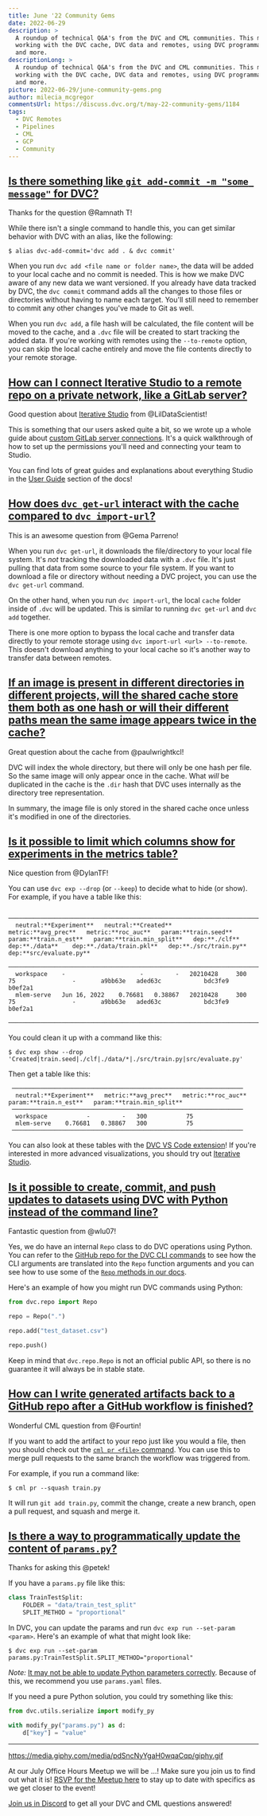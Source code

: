 ```yaml
---
title: June '22 Community Gems
date: 2022-06-29
description: >
  A roundup of technical Q&A's from the DVC and CML communities. This month:
  working with the DVC cache, DVC data and remotes, using DVC programmatically,
  and more.
descriptionLong: >
  A roundup of technical Q&A's from the DVC and CML communities. This month:
  working with the DVC cache, DVC data and remotes, using DVC programmatically,
  and more.
picture: 2022-06-29/june-community-gems.png
author: milecia_mcgregor
commentsUrl: https://discuss.dvc.org/t/may-22-community-gems/1184
tags:
  - DVC Remotes
  - Pipelines
  - CML
  - GCP
  - Community
---
```


## [Is there something like `git add-commit -m "some message"` for DVC?](https://discord.com/channels/485586884165107732/563406153334128681/981498675689828362)

Thanks for the question @Ramnath T!

While there isn't a single command to handle this, you can get similar behavior
with DVC with an alias, like the following:

```dvc
$ alias dvc-add-commit='dvc add . & dvc commit'
```

When you run `dvc add <file name or folder name>`, the data will be added to
your local cache and no commit is needed. This is how we make DVC aware of any
new data we want versioned. If you already have data tracked by DVC, the
`dvc commit` command adds all the changes to those files or directories without
having to name each target. You'll still need to remember to commit any other
changes you've made to Git as well.

When you run `dvc add`, a file hash will be calculated, the file content will be
moved to the cache, and a `.dvc` file will be created to start tracking the
added data. If you're working with remotes using the `--to-remote` option, you
can skip the local cache entirely and move the file contents directly to your
remote storage.

## [How can I connect Iterative Studio to a remote repo on a private network, like a GitLab server?](https://discord.com/channels/485586884165107732/563406153334128681/981543978644172830)

Good question about [Iterative Studio](https://studio.iterative.ai/) from
@LilDataScientist!

This is something that our users asked quite a bit, so we wrote up a whole guide
about
[custom GitLab server connections](https://dvc.org/doc/studio/user-guide/connect-custom-gitlab-server).
It's a quick walkthrough of how to set up the permissions you'll need and
connecting your team to Studio.

You can find lots of great guides and explanations about everything Studio in
the [User Guide](https://dvc.org/doc/studio/user-guide) section of the docs!

## [How does `dvc get-url` interact with the cache compared to `dvc import-url`?](https://discord.com/channels/485586884165107732/563406153334128681/981862313076346920)

This is an awesome question from @Gema Parreno!

When you run `dvc get-url`, it downloads the file/directory to your local file
system. It's _not_ tracking the downloaded data with a `.dvc` file. It's just
pulling that data from some source to your file system. If you want to download
a file or directory without needing a DVC project, you can use the `dvc get-url`
command.

On the other hand, when you run `dvc import-url`, the local `cache` folder
inside of `.dvc` will be updated. This is similar to running `dvc get-url` and
`dvc add` together.

There is one more option to bypass the local cache and transfer data directly to
your remote storage using `dvc import-url <url> --to-remote`. This doesn't
download anything to your local cache so it's another way to transfer data
between remotes.

## [If an image is present in different directories in different projects, will the shared cache store them both as one hash or will their different paths mean the same image appears twice in the cache?](https://discord.com/channels/485586884165107732/563406153334128681/984408209387298837)

Great question about the cache from @paulwrightkcl!

DVC will index the whole directory, but there will only be one hash per file. So
the same image will only appear once in the cache. What _will_ be duplicated in
the cache is the `.dir` hash that DVC uses internally as the directory tree
representation.

In summary, the image file is only stored in the shared cache once unless it's
modified in one of the directories.

## [Is it possible to limit which columns show for experiments in the metrics table?](https://discord.com/channels/485586884165107732/563406153334128681/985448515402616842)

Nice question from @DylanTF!

You can use `dvc exp --drop` (or `--keep`) to decide what to hide (or show). For
example, if you have a table like this:

```dvctable
 ─────────────────────────────────────────────────────────────────────────────────────────────────────────────────────────────────────────────────────────────────────
  neutral:**Experiment**   neutral:**Created**        metric:**avg_prec**   metric:**roc_auc**   param:**train.seed**   param:**train.n_est**   param:**train.min_split**   dep:**./clf**   dep:**./data**    dep:**./data/train.pkl**   dep:**./src/train.py**   dep:**src/evaluate.py**
 ─────────────────────────────────────────────────────────────────────────────────────────────────────────────────────────────────────────────────────────────────────
  workspace    -                     -         -   20210428     300           75                -       a9bb63e   aded63c            bdc3fe9          b0ef2a1
  mlem-serve   Jun 16, 2022    0.76681   0.38867   20210428     300           75                -       a9bb63e   aded63c            bdc3fe9          b0ef2a1
 ─────────────────────────────────────────────────────────────────────────────────────────────────────────────────────────────────────────────────────────────────────
```

You could clean it up with a command like this:

```dvc
$ dvc exp show --drop 'Created|train.seed|./clf|./data/*|./src/train.py|src/evaluate.py'
```

Then get a table like this:

```dvctable
 ─────────────────────────────────────────────────────────────────
  neutral:**Experiment**   metric:**avg_prec**   metric:**roc_auc**   param:**train.n_est**   param:**train.min_split**
 ─────────────────────────────────────────────────────────────────
  workspace           -         -   300           75
  mlem-serve    0.76681   0.38867   300           75
 ─────────────────────────────────────────────────────────────────
```

You can also look at these tables with the
[DVC VS Code extension](https://marketplace.visualstudio.com/items?itemName=Iterative.dvc)!
If you're interested in more advanced visualizations, you should try out
[Iterative Studio](https://studio.iterative.ai/#features).

## [Is it possible to create, commit, and push updates to datasets using DVC with Python instead of the command line?](https://discord.com/channels/485586884165107732/563406153334128681/988895726257991740)

Fantastic question from @wlu07!

Yes, we do have an internal `Repo` class to do DVC operations using Python. You
can refer to the
[GitHub repo for the DVC CLI commands](https://github.com/iterative/dvc/tree/main/dvc/commands)
to see how the CLI arguments are translated into the `Repo` function arguments
and you can see how to use some of the
[`Repo` methods in our docs](https://dvc.org/doc/api-reference).

Here's an example of how you might run DVC commands using Python:

```python
from dvc.repo import Repo

repo = Repo(".")

repo.add("test_dataset.csv")

repo.push()
```

Keep in mind that `dvc.repo.Repo` is not an official public API, so there is no
guarantee it will always be in stable state.

## [How can I write generated artifacts back to a GitHub repo after a GitHub workflow is finished?](https://discord.com/channels/485586884165107732/728693131557732403/983379949023006750)

Wonderful CML question from @Fourtin!

If you want to add the artifact to your repo just like you would a file, then
you should check out the [`cml pr <file>` command](https://cml.dev/doc/ref/pr).
You can use this to merge pull requests to the same branch the workflow was
triggered from.

For example, if you run a command like:

```dvc
$ cml pr --squash train.py
```

It will run `git add train.py`, commit the change, create a new branch, open a
pull request, and squash and merge it.

## [Is there a way to programmatically update the content of `params.py`?](https://discord.com/channels/485586884165107732/563406153334128681/987004036995764304)

Thanks for asking this @petek!

If you have a `params.py` file like this:

```python
class TrainTestSplit:
    FOLDER = "data/train_test_split"
    SPLIT_METHOD = "proportional"
```

In DVC, you can update the params and run `dvc exp run --set-param <param>`.
Here's an example of what that might look like:

```dvc
$ dvc exp run --set-param params.py:TrainTestSplit.SPLIT_METHOD="proportional"
```

_Note:_
[It may not be able to update Python parameters correctly](https://dvc.org/doc/command-reference/params#examples-python-parameters-file).
Because of this, we recommend you use `params.yaml` files.

If you need a pure Python solution, you could try something like this:

```python
from dvc.utils.serialize import modify_py

with modify_py("params.py") as d:
    d["key"] = "value"
```

---

https://media.giphy.com/media/pdSncNyYgaH0wqaCqp/giphy.gif

At our July Office Hours Meetup we will be ...! Make sure you join us to find
out what it is! [RSVP for the Meetup here]() to stay up to date with specifics
as we get closer to the event!

[Join us in Discord](https://discord.com/invite/dvwXA2N) to get all your DVC and
CML questions answered!
